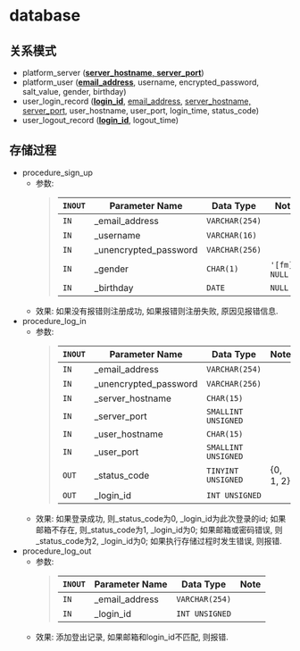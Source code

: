 # database

## 关系模式

* platform\_server (<ins>**server\_hostname**,
    **server\_port**</ins>)
* platform\_user (<ins>**email\_address**</ins>,
    username, encrypted\_password, salt\_value,
    gender, birthday)
* user\_login\_record (<ins>**login\_id**</ins>,
    <ins>email\_address</ins>, <ins>server\_hostname,
    server\_port</ins>, user\_hostname,
    user\_port, login\_time, status\_code)
* user\_logout\_record (<ins>**login\_id**</ins>,
    logout\_time)

## 存储过程

* procedure\_sign\_up
  * 参数:
      > | `INOUT` | Parameter Name          | Data Type      | Note             |
      > | ------- | ----------------------- | -------------- | ---------------- |
      > | `IN`    | \_email\_address        | `VARCHAR(254)` |                  |
      > | `IN`    | \_username              | `VARCHAR(16)`  |                  |
      > | `IN`    | \_unencrypted\_password | `VARCHAR(256)` |                  |
      > | `IN`    | \_gender                | `CHAR(1)`      | `'[fm]'`, `NULL` |
      > | `IN`    | \_birthday              | `DATE`         | `NULL`           |
  * 效果:
      如果没有报错则注册成功, 如果报错则注册失败, 原因见报错信息.
* procedure\_log\_in
  * 参数:
      > | `INOUT` | Parameter Name          | Data Type           | Note      |
      > | ------- | ----------------------- | ------------------- | --------- |
      > | `IN`    | \_email\_address        | `VARCHAR(254)`      |           |
      > | `IN`    | \_unencrypted\_password | `VARCHAR(256)`      |           |
      > | `IN`    | \_server\_hostname      | `CHAR(15)`          |           |
      > | `IN`    | \_server\_port          | `SMALLINT UNSIGNED` |           |
      > | `IN`    | \_user\_hostname        | `CHAR(15)`          |           |
      > | `IN`    | \_user\_port            | `SMALLINT UNSIGNED` |           |
      > | `OUT`   | \_status\_code          | `TINYINT UNSIGNED`  | {0, 1, 2} |
      > | `OUT`   | \_login\_id             | `INT UNSIGNED`      |           |
  * 效果:
      如果登录成功, 则\_status\_code为0, \_login\_id为此次登录的id;
      如果邮箱不存在, 则\_status\_code为1, \_login\_id为0;
      如果邮箱或密码错误, 则\_status\_code为2, \_login\_id为0;
      如果执行存储过程时发生错误, 则报错.
* procedure\_log\_out
  * 参数:
      > | `INOUT` | Parameter Name          | Data Type           | Note      |
      > | ------- | ----------------------- | ------------------- | --------- |
      > | `IN`    | \_email\_address        | `VARCHAR(254)`      |           |
      > | `IN`    | \_login\_id             | `INT UNSIGNED`      |           |
  * 效果:
      添加登出记录, 如果邮箱和login_id不匹配, 则报错.

